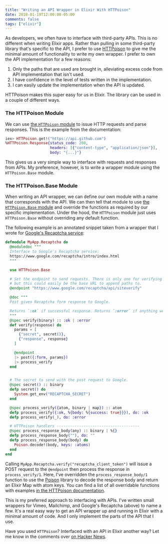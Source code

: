 ```yaml
---
title: "Writing an API Wrapper in Elixir With HTTPoison"
date: 2018-01-19T12:00:00-05:00
comments: false
tags: ["elixir"]
---
```


As developers, we often have to interface with third-party APIs. This is no different when writing Elixir apps. Rather than pulling in some third-party library that's specific to the API, I prefer to use [HTTPoison](https://github.com/edgurgel/httpoison) to give me the minimal amount of functionality to write my own wrapper. I prefer to own the API implementation for a few reasons:

1. Only the paths that are used are brought in, alleviating excess code from API implementation that isn't used.
1. I have confidence in the level of tests written in the implementation.
1. I can easily update the implementation when the API is updated.

HTTPoison makes this super easy for us in Elixir. The library can be used in a couple of different ways.

### The HTTPoison Module

We can use [the `HTTPoison` module](https://hexdocs.pm/httpoison/HTTPoison.html) to issue HTTP requests and parse responses. This is the example from the documentation:

```elixir
iex> HTTPoison.get!("https://api.github.com")
%HTTPoison.Response{status_code: 200,
                    headers: [{"content-type", "application/json"}],
                    body: "{...}"}
```

This gives us a very simple way to interface with requests and responses from APIs. My preference, however, is to write a wrapper module using the `HTTPoison.Base` module.

### The HTTPoison.Base Module

When writing an API wrapper, we can define our own module with a name that corresponds with the API. We can then tell that module to use [the `HTTPoison.Base` module](https://hexdocs.pm/httpoison/HTTPoison.Base.html) and override the functions as required by our specific implementation. Under the hood, the `HTTPoison` module just uses `HTTPoison.Base` without overriding any default function.

The following example is an annotated snippet taken from a wrapper that I wrote for [Google's Recaptcha service](https://www.google.com/recaptcha/intro/):

```elixir
defmodule MyApp.Recaptcha do
  @moduledoc """
  Interface to Google's Recaptcha service:
  https://www.google.com/recaptcha/intro/index.html
  """

  use HTTPoison.Base

  # Set the endpoint to send requests. There is only one for verifying the site,
  # but this could easily be the base URL to append paths to.
  @endpoint "https://www.google.com/recaptcha/api/siteverify"

  @doc """
  Post given Recaptcha form response to Google.

  Returns `:ok` if successful response. Returns `:error` if anything went wrong.
  """
  @spec verify(binary) :: :ok | :error
  def verify(response) do
    params = [
      {"secret", secret()},
      {"response", response}
    ]

    @endpoint
    |> post({:form, params})
    |> process_verify
  end


  # The secret to send with the post request to Google.
  @spec secret() :: binary
  defp secret() do
    System.get_env("RECAPTCHA_SECRET")
  end

  @spec process_verify({atom, binary | map}) :: atom
  defp process_verify({:ok, %{body: %{success: true}}}), do: :ok
  defp process_verify(_), do: :error

  # HTTPoison handlers -------------------------------------
  @spec process_response_body(any) :: binary | %{}
  defp process_response_body(""), do: ""
  defp process_response_body(body) do
    Poison.decode!(body, keys: :atoms)
  end
end
```

Calling `MyApp.Recaptcha.verify("recaptcha_client_token")` will issue a POST request to the `@endpoint` then process the response in `process_verify/1`. Here, I've overridden the `process_response_body/1` function to use the [Poison](https://github.com/devinus/poison) library to decode the response body and return an Elixir Map with atom keys. You can find a list of all overridable functions with examples [in the HTTPoison documentation](https://hexdocs.pm/httpoison/HTTPoison.Base.html#module-overriding-functions).

This is my preferred approach to interfacing with APIs. I've written small wrappers for Vimeo, Mailchimp, and Google's Recaptcha (above) to name a few. It's a real easy way to get an API wrapper up and running in Elixir with a minimal amount of code. And I only implement the parts of the API that I use.

Have you used `HTTPoison`? Interfaced with an API in Elixir another way? Let me know in the comments over [on Hacker News](https://news.ycombinator.com/item?id=16116148).

